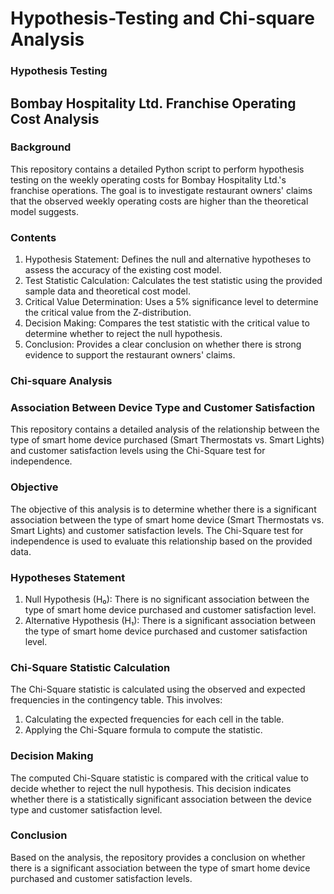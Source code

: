 # Hypothesis-Testing and Chi-square Analysis
### Hypothesis Testing
## Bombay Hospitality Ltd. Franchise Operating Cost Analysis

### Background
 This repository contains a detailed Python script to perform hypothesis testing on the weekly operating costs for Bombay Hospitality Ltd.'s franchise operations. The goal is to investigate restaurant owners' claims that the observed weekly operating costs are higher than the theoretical model suggests.

### Contents
1. Hypothesis Statement: Defines the null and alternative hypotheses to assess the accuracy of the existing cost model.
2. Test Statistic Calculation: Calculates the test statistic using the provided sample data and theoretical cost model.
3. Critical Value Determination: Uses a 5% significance level to determine the critical value from the Z-distribution.
4. Decision Making: Compares the test statistic with the critical value to determine whether to reject the null hypothesis.
5. Conclusion: Provides a clear conclusion on whether there is strong evidence to support the restaurant owners' claims.

### Chi-square Analysis

### Association Between Device Type and Customer Satisfaction
This repository contains a detailed analysis of the relationship between the type of smart home device purchased (Smart Thermostats vs. Smart Lights) and customer satisfaction levels using the Chi-Square test for independence.

### Objective
The objective of this analysis is to determine whether there is a significant association between the type of smart home device (Smart Thermostats vs. Smart Lights) and customer satisfaction levels. The Chi-Square test for independence is used to evaluate this relationship based on the provided data.

### Hypotheses Statement
1. Null Hypothesis (H₀): There is no significant association between the type of smart home device purchased and customer satisfaction level.
2. Alternative Hypothesis (H₁): There is a significant association between the type of smart home device purchased and customer satisfaction level.
### Chi-Square Statistic Calculation
The Chi-Square statistic is calculated using the observed and expected frequencies in the contingency table. This involves:

1. Calculating the expected frequencies for each cell in the table.
2. Applying the Chi-Square formula to compute the statistic.

### Decision Making
The computed Chi-Square statistic is compared with the critical value to decide whether to reject the null hypothesis. This decision indicates whether there is a statistically significant association between the device type and customer satisfaction level.

### Conclusion
Based on the analysis, the repository provides a conclusion on whether there is a significant association between the type of smart home device purchased and customer satisfaction levels.
